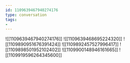 ```yaml
---
id: 1109639467940274176
type: conversation
tags:
- 
---
```

![[1109639467940274176]]
![[1109639468695224320]]
![[1109890951676391424]]
![[1109892457527996417]]
![[1109898501952102402]]
![[1109900148946161665]]
![[1109919596264345600]]

